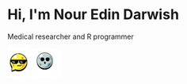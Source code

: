 # Hi, I'm Nour Edin Darwish

Medical researcher and R programmer

  <img src="https://raw.githubusercontent.com/adqe404/BrawlStarsAnimatedPins/master/Player%20Pins/Fames/Gifs-512px/emoji_fame_sun.gif" alt="Sun Pin" width="45"> <img src="https://raw.githubusercontent.com/adqe404/BrawlStarsAnimatedPins/master/Player%20Pins/Fames/Gifs-512px/emoji_fame_moon.gif" alt="Moon Pin" width="60">
